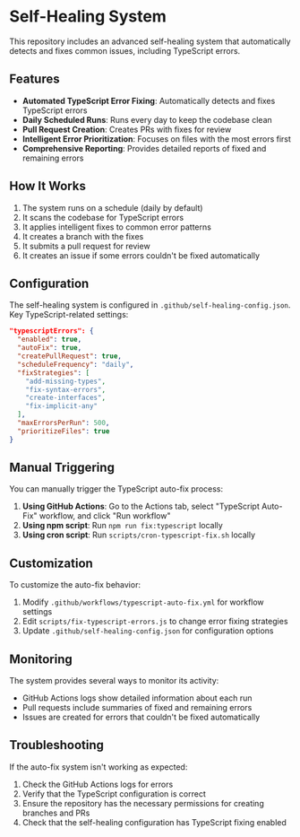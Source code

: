 # Self-Healing System

This repository includes an advanced self-healing system that automatically detects and fixes common issues, including TypeScript errors.

## Features

- **Automated TypeScript Error Fixing**: Automatically detects and fixes TypeScript errors
- **Daily Scheduled Runs**: Runs every day to keep the codebase clean
- **Pull Request Creation**: Creates PRs with fixes for review
- **Intelligent Error Prioritization**: Focuses on files with the most errors first
- **Comprehensive Reporting**: Provides detailed reports of fixed and remaining errors

## How It Works

1. The system runs on a schedule (daily by default)
2. It scans the codebase for TypeScript errors
3. It applies intelligent fixes to common error patterns
4. It creates a branch with the fixes
5. It submits a pull request for review
6. It creates an issue if some errors couldn't be fixed automatically

## Configuration

The self-healing system is configured in `.github/self-healing-config.json`. Key TypeScript-related settings:

```json
"typescriptErrors": {
  "enabled": true,
  "autoFix": true,
  "createPullRequest": true,
  "scheduleFrequency": "daily",
  "fixStrategies": [
    "add-missing-types",
    "fix-syntax-errors",
    "create-interfaces",
    "fix-implicit-any"
  ],
  "maxErrorsPerRun": 500,
  "prioritizeFiles": true
}
```

## Manual Triggering

You can manually trigger the TypeScript auto-fix process:

1. **Using GitHub Actions**: Go to the Actions tab, select "TypeScript Auto-Fix" workflow, and click "Run workflow"
2. **Using npm script**: Run `npm run fix:typescript` locally
3. **Using cron script**: Run `scripts/cron-typescript-fix.sh` locally

## Customization

To customize the auto-fix behavior:

1. Modify `.github/workflows/typescript-auto-fix.yml` for workflow settings
2. Edit `scripts/fix-typescript-errors.js` to change error fixing strategies
3. Update `.github/self-healing-config.json` for configuration options

## Monitoring

The system provides several ways to monitor its activity:

- GitHub Actions logs show detailed information about each run
- Pull requests include summaries of fixed and remaining errors
- Issues are created for errors that couldn't be fixed automatically

## Troubleshooting

If the auto-fix system isn't working as expected:

1. Check the GitHub Actions logs for errors
2. Verify that the TypeScript configuration is correct
3. Ensure the repository has the necessary permissions for creating branches and PRs
4. Check that the self-healing configuration has TypeScript fixing enabled